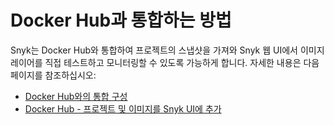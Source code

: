 # Docker Hub과 통합하는 방법

Snyk는 Docker Hub와 통합하여 프로젝트의 스냅샷을 가져와 Snyk 웹 UI에서 이미지 레이어를 직접 테스트하고 모니터링할 수 있도록 가능하게 합니다. 자세한 내용은 다음 페이지를 참조하십시오:

- [Docker Hub와의 통합 구성](configure-the-integration-with-docker-hub.md)
- [Docker Hub - 프로젝트 및 이미지를 Snyk UI에 추가](docker-hub-add-projects-and-images-to-the-snyk-ui.md)